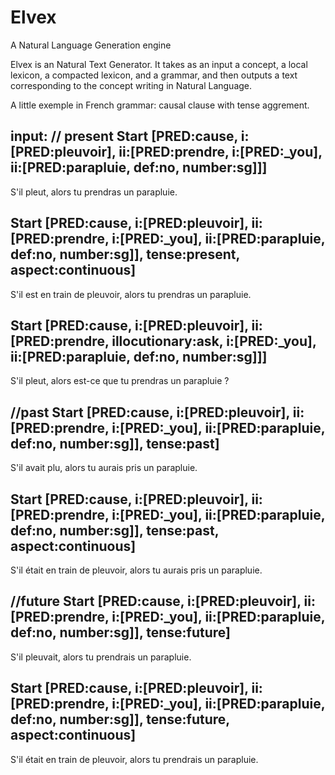 # Elvex
A Natural Language Generation engine

Elvex is an Natural Text Generator. It takes as an input a concept, a local lexicon, a compacted lexicon, and a grammar, and then outputs a text corresponding to the concept writing in Natural Language.

A little exemple in French grammar: causal clause with tense aggrement.

input:
// present
Start [PRED:cause, i:[PRED:pleuvoir], ii:[PRED:prendre, i:[PRED:_you], ii:[PRED:parapluie, def:no, number:sg]]]
--------------------------------------------------------
S'il pleut, alors tu prendras un parapluie.

Start [PRED:cause, i:[PRED:pleuvoir], ii:[PRED:prendre, i:[PRED:_you], ii:[PRED:parapluie, def:no, number:sg]], tense:present, aspect:continuous]
--------------------------------------------------------
S'il est en train de pleuvoir, alors tu prendras un parapluie.

Start [PRED:cause, i:[PRED:pleuvoir], ii:[PRED:prendre, illocutionary:ask, i:[PRED:_you], ii:[PRED:parapluie, def:no, number:sg]]]
--------------------------------------------------------
S'il pleut, alors est-ce que tu prendras un parapluie ?

//past
Start [PRED:cause, i:[PRED:pleuvoir], ii:[PRED:prendre, i:[PRED:_you], ii:[PRED:parapluie, def:no, number:sg]], tense:past]
--------------------------------------------------------
S'il avait plu, alors tu aurais pris un parapluie.

Start [PRED:cause, i:[PRED:pleuvoir], ii:[PRED:prendre, i:[PRED:_you], ii:[PRED:parapluie, def:no, number:sg]], tense:past, aspect:continuous]
--------------------------------------------------------
S'il était en train de pleuvoir, alors tu aurais pris un parapluie.


//future
Start [PRED:cause, i:[PRED:pleuvoir], ii:[PRED:prendre, i:[PRED:_you], ii:[PRED:parapluie, def:no, number:sg]], tense:future]
--------------------------------------------------------
S'il pleuvait, alors tu prendrais un parapluie.

Start [PRED:cause, i:[PRED:pleuvoir], ii:[PRED:prendre, i:[PRED:_you], ii:[PRED:parapluie, def:no, number:sg]], tense:future, aspect:continuous]
--------------------------------------------------------
S'il était en train de pleuvoir, alors tu prendrais un parapluie.

